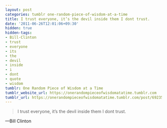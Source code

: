 ```yaml
---
layout: post
categories: tumblr one-random-piece-of-wisdom-at-a-time
title: I trust everyone, it’s the devil inside them I dont trust.
date: '2011-06-26T12:01:06+09:30'
hidden: true
hidden-tags:
- Bill-Clinton
- trust
- everyone
- its
- the
- devil
- inside
- i
- dont
- quote
- wisdom
tumblr: One Random Piece of Wisdom at a Time
tumblr_website_url: https://onerandompieceofwisdomatatime.tumblr.com
tumblr_url: https://onerandompieceofwisdomatatime.tumblr.com/post/6923535513/i-trust-everyone-its-the-devil-inside-them-i
---
```

> I trust everyone, it’s the devil inside them I dont trust.

—Bill Clinton
